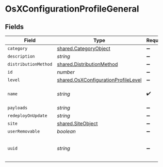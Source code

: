 # OsXConfigurationProfileGeneral


## Fields

| Field                                                                                      | Type                                                                                       | Required                                                                                   | Description                                                                                | Example                                                                                    |
| ------------------------------------------------------------------------------------------ | ------------------------------------------------------------------------------------------ | ------------------------------------------------------------------------------------------ | ------------------------------------------------------------------------------------------ | ------------------------------------------------------------------------------------------ |
| `category`                                                                                 | [shared.CategoryObject](../../models/shared/categoryobject.md)                             | :heavy_minus_sign:                                                                         | N/A                                                                                        |                                                                                            |
| `description`                                                                              | *string*                                                                                   | :heavy_minus_sign:                                                                         | N/A                                                                                        |                                                                                            |
| `distributionMethod`                                                                       | [shared.DistributionMethod](../../models/shared/distributionmethod.md)                     | :heavy_minus_sign:                                                                         | N/A                                                                                        |                                                                                            |
| `id`                                                                                       | *number*                                                                                   | :heavy_minus_sign:                                                                         | N/A                                                                                        | 1                                                                                          |
| `level`                                                                                    | [shared.OsXConfigurationProfileLevel](../../models/shared/osxconfigurationprofilelevel.md) | :heavy_minus_sign:                                                                         | N/A                                                                                        |                                                                                            |
| `name`                                                                                     | *string*                                                                                   | :heavy_check_mark:                                                                         | Name of the configuration profile                                                          | Corporate Wireless                                                                         |
| `payloads`                                                                                 | *string*                                                                                   | :heavy_minus_sign:                                                                         | N/A                                                                                        |                                                                                            |
| `redeployOnUpdate`                                                                         | *string*                                                                                   | :heavy_minus_sign:                                                                         | N/A                                                                                        | Newly Assigned                                                                             |
| `site`                                                                                     | [shared.SiteObject](../../models/shared/siteobject.md)                                     | :heavy_minus_sign:                                                                         | N/A                                                                                        |                                                                                            |
| `userRemovable`                                                                            | *boolean*                                                                                  | :heavy_minus_sign:                                                                         | N/A                                                                                        |                                                                                            |
| `uuid`                                                                                     | *string*                                                                                   | :heavy_minus_sign:                                                                         | N/A                                                                                        | 88F8C1DB-D92A-4D10-95FB-CE7EDE82B93E                                                       |